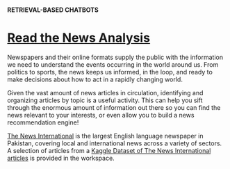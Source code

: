 #### RETRIEVAL-BASED CHATBOTS
# [Read the News Analysis](https://www.codecademy.com/paths/build-chatbots-with-python/tracks/retrieval-based-chatbots/modules/language-and-topic-modeling-chatbots/projects/tf-idf-news-analysis)
Newspapers and their online formats supply the public with the information we need to understand the events occurring in the world around us. From politics to sports, the news keeps us informed, in the loop, and ready to make decisions about how to act in a rapidly changing world.

Given the vast amount of news articles in circulation, identifying and organizing articles by topic is a useful activity. This can help you sift through the enormous amount of information out there so you can find the news relevant to your interests, or even allow you to build a news recommendation engine!

[The News International](https://www.thenews.com.pk) 
is the largest English language newspaper in Pakistan, covering local and international news across a variety of sectors. A selection of articles from a [Kaggle Dataset of The News International articles](https://www.kaggle.com/asad1m9a9h6mood/news-articles)
is provided in the workspace.
